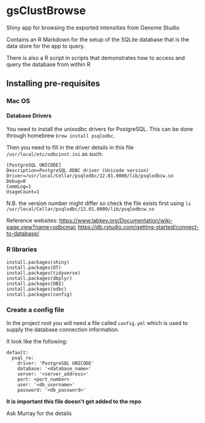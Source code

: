 # gsClustBrowse
Shiny app for browsing the exported intensities from Genome Studio

Contains an R Markdown for the setup of the SQLite database that is the data store for the app to query. 

There is also a R script in scripts that demonstrates how to access and query the database from within R


## Installing pre-requisites

### Mac OS

#### Database Drivers

You need to install the unixodbc drivers for PostgreSQL. This can be done through homebrew `brew install psqlodbc`.

Then you need to fill in the driver details in this file `/usr/local/etc/odbcinst.ini` as such:
```
[PostgreSQL UNICODE]
Description=PostgreSQL ODBC driver (Unicode version)
Driver=/usr/local/Cellar/psqlodbc/12.01.0000/lib/psqlodbcw.so
Debug=0
CommLog=1
UsageCount=1
```

N.B. the version number might differ so check the file exists first using `ls /usr/local/Cellar/psqlodbc/12.01.0000/lib/psqlodbcw.so`


Reference websites:
https://www.labkey.org/Documentation/wiki-page.view?name=odbcmac
https://db.rstudio.com/getting-started/connect-to-database/

### R libraries

```
install.packages(shiny)
install.packages(DT)
install.packages(tidyverse)
install.packages(dbplyr)
install.packages(DBI)
install.packages(odbc)
install.packages(config)
```

### Create a config file

In the project root you will need a file called `config.yml` which is used to supply the database connection information.

It look like the following:
```
default:
  psql_ro:
    driver: 'PostgreSQL UNICODE'
    database: '<database_name>'
    server: '<server_address>'
    port: <port_number>
    user: '<db_username>'
    password: '<db_password>'
```

**It is important this file doesn't get added to the repo**


Ask Murray for the details